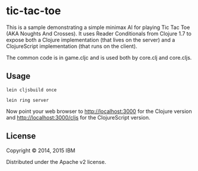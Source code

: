 # tic-tac-toe

This is a sample demonstrating a simple minimax AI for playing Tic Tac Toe
(AKA Noughts And Crosses). It uses Reader Conditionals from Clojure 1.7 to expose
both a Clojure implementation (that lives on the server) and a ClojureScript
implementation (that runs on the client).

The common code is in game.cljc and is used both by core.clj and core.cljs.

## Usage

    lein cljsbuild once

    lein ring server

Now point your web browser to <http://localhost:3000> for the Clojure version
and <http://localhost:3000/cljs> for the ClojureScript version.

## License

Copyright © 2014, 2015 IBM

Distributed under the Apache v2 license.
